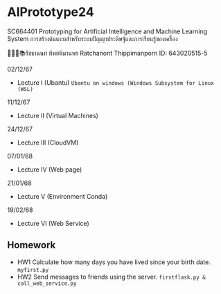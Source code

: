 # AIPrototype24
SC664401 Prototyping for Artificial Intelligence and Machine Learning System การสร้างต้นแบบสําหรับระบบปัญญาประดิษฐ์และการเรียนรู้ของเครื่อง

👨🏻‍🎓📚รัชชานนท์ ทิพย์พิมานพร Ratchanont Thippimanporn ID: 643020515-5

02/12/67
- Lecture I (Ubantu) `Ubantu on windows (Windows Subsystem for Linux (WSL)`

11/12/67
- Lecture II (Virtual Machines)

24/12/67
- Lecture III (CloudVM)

07/01/68
- Lecture IV (Web page)

21/01/68
- Lecture V (Environment Conda)

19/02/68
- Lecture VI (Web Service)

## Homework
- HW1 Calculate how many days you have lived since your birth date. `myfirst.py`
- HW2 Send messages to friends using the server. `firstflask.py & call_web_service.py`
